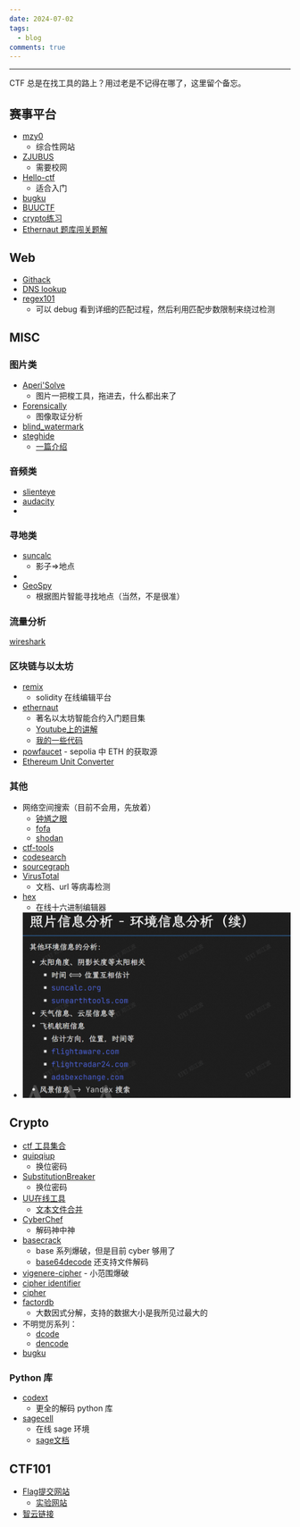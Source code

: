 ```yaml
---
date: 2024-07-02
tags:
  - blog
comments: true
---
```

***

CTF 总是在找工具的路上？用过老是不记得在哪了，这里留个备忘。

<!-- more -->

## 赛事平台

- [mzy0](https://ctf.mzy0.com/)
    - 综合性网站
- [ZJUBUS](https://zjusec.com/)
    - 需要校网
- [Hello-ctf](https://hello-ctf.com/)
    - 适合入门
- [bugku](https://ctf.bugku.com/)
- [BUUCTF](https://buuoj.cn/challenges)
- [crypto练习](https://cryptohack.org/challenges/) 
- [Ethernaut 题库闯关题解](https://learnblockchain.cn/column/19)

## Web

- [Githack](https://github.com/lijiejie/GitHack)
- [DNS lookup](https://www.nslookup.io/)
- [regex101](https://regex101.com/)
    - 可以 debug 看到详细的匹配过程，然后利用匹配步数限制来绕过检测
## MISC

### 图片类

- [Aperi'Solve](https://aperisolve.fr/)
    - 图片一把梭工具，拖进去，什么都出来了
- [Forensically](https://forensically.com/lander)
    - 图像取证分析
- [blind_watermark](https://github.com/guofei9987/blind_watermark)
- [steghide](https://steghide.sourceforge.net/download.php)
    - [一篇介绍](https://medium.com/@ece11106.sbit/steghide-tool-ec74edd69de4)
### 音频类

- [slienteye](https://achorein.github.io/silenteye/)
- [audacity](https://www.audacityteam.org/)
- 

### 寻地类

- [suncalc](https://www.suncalc.org/)
    - 影子=>地点
- 
- [GeoSpy](https://geospy.ai/)
    - 根据图片智能寻找地点（当然，不是很准）

### 流量分析

[wireshark](https://www.wireshark.org/#downloadLink)

### 区块链与以太坊

- [remix](https://remix.ethereum.org/)
    - solidity 在线编辑平台
- [ethernaut](https://ethernaut.openzeppelin.com/)
    - 著名以太坊智能合约入门题目集
    - [Youtube上的讲解](https://www.youtube.com/playlist?list=PLO5VPQH6OWdWh5ehvlkFX-H3gRObKvSL6)
    - [我的一些代码](https://remix.ethereum.org/#lang=en&optimize=false&runs=200&evmVersion=null&version=soljson-v0.8.26+commit.8a97fa7a.js)
- [powfaucet](https://sepolia-faucet.pk910.de/)
      -  sepolia 中 ETH 的获取源
- [Ethereum Unit Converter](https://eth-converter.com/)
### 其他

- 网络空间搜索（目前不会用，先放着）
    - [钟馗之眼](https://www.zoomeye.org/)
    - [fofa](https://fofa.info/)
    - [shodan](https://www.shodan.io/)
- [ctf-tools](https://github.com/zardus/ctf-tools)
- [codesearch](https://codesearch.aixcoder.com/#/)
- [sourcegraph](https://sourcegraph.com/search)
- [VirusTotal](https://www.virustotal.com/gui/home/upload)
    - 文档、url 等病毒检测
- [hex](https://hexed.it/)
    - 在线十六进制编辑器
- ![](attachments/CTF%20Tools.png)
## Crypto

- [ctf 工具集合](http://1o1o.xyz/ctfsoft.html)
- [quipqiup](https://quipqiup.com/)
    - 换位密码
- [SubstitutionBreaker](https://gitlab.com/guballa/SubstitutionBreaker)
    - 换位密码
- [UU在线工具](https://uutool.cn/)
    - [文本文件合并](https://uutool.cn/txt-merge/)
- [CyberChef](https://gchq.github.io/CyberChef/)
    - 解码神中神
- [basecrack](https://github.com/mufeedvh/basecrack/)
    - base 系列爆破，但是目前 cyber 够用了
    - [base64decode](https://www.base64decode.org/) 还支持文件解码
- [vigenere-cipher](https://www.boxentriq.com/code-breaking/vigenere-cipher)
      - 小范围爆破
- [cipher identifier](https://www.boxentriq.com/code-breaking/cipher-identifier)
- [cipher](https://github.com/Ciphey/Ciphey)
- [factordb](http://factordb.com/)
    - 大数因式分解，支持的数据大小是我所见过最大的
- 不明觉厉系列：
    - [dcode](https://www.dcode.fr/)
    - [dencode](https://dencode.com/)
- [bugku](https://ctf.bugku.com/tools)
### Python 库

- [codext](https://github.com/dhondta/python-codext)
    - 更全的解码 python 库
- [sagecell](https://sagecell.sagemath.org/)
    - 在线 sage 环境
    - [sage文档](https://doc.sagemath.org/html/en/tutorial/)

## CTF101

- [Flag提交网站](https://ctf.zjusec.com/games/3/challenges)
    - [实验网站](https://courses.zjusec.com/topic/misc-lab2/)
- [智云链接](https://classroom.zju.edu.cn/coursedetail?course_id=63047)